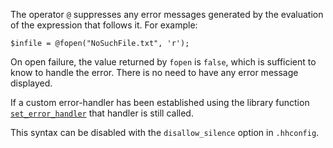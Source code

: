 The operator `@` suppresses any error messages generated by the evaluation of the expression that follows it.  For example:

```Hack
$infile = @fopen("NoSuchFile.txt", 'r');
```

On open failure, the value returned by `fopen` is `false`, which is sufficient to know to handle the error. There is no need to
have any error message displayed.

If a custom error-handler has been established using the library function
[`set_error_handler`](http://docs.hhvm.com/manual/en/function.set-error-handler.php) that handler is still called.

This syntax can be disabled with the `disallow_silence` option in `.hhconfig`.
